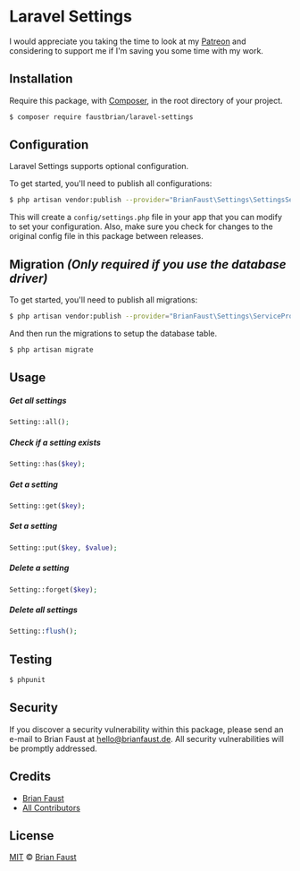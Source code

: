 # Laravel Settings

I would appreciate you taking the time to look at my [Patreon](https://www.patreon.com/faustbrian) and considering to support me if I'm saving you some time with my work.

## Installation

Require this package, with [Composer](https://getcomposer.org/), in the root directory of your project.

``` bash
$ composer require faustbrian/laravel-settings
```

## Configuration

Laravel Settings supports optional configuration.

To get started, you'll need to publish all configurations:

```bash
$ php artisan vendor:publish --provider="BrianFaust\Settings\SettingsServiceProvider" --tag="config"
```

This will create a `config/settings.php` file in your app that you can modify to set your configuration. Also, make sure you check for changes to the original config file in this package between releases.

## Migration _(Only required if you use the database driver)_

To get started, you'll need to publish all migrations:

```bash
$ php artisan vendor:publish --provider="BrianFaust\Settings\ServiceProvider" --tag="migrations"
```

And then run the migrations to setup the database table.

```bash
$ php artisan migrate
```

## Usage

##### Get all settings
``` php
Setting::all();
```

##### Check if a setting exists
``` php
Setting::has($key);
```

##### Get a setting
``` php
Setting::get($key);
```

##### Set a setting
``` php
Setting::put($key, $value);
```

##### Delete a setting
``` php
Setting::forget($key);
```

##### Delete all settings
``` php
Setting::flush();
```

## Testing

``` bash
$ phpunit
```

## Security

If you discover a security vulnerability within this package, please send an e-mail to Brian Faust at hello@brianfaust.de. All security vulnerabilities will be promptly addressed.

## Credits

- [Brian Faust](https://github.com/faustbrian)
- [All Contributors](../../contributors)

## License

[MIT](LICENSE) © [Brian Faust](https://brianfaust.de)

<!-- ## To-Do
- Drivers
    - Redis
    - Session **(maybe)**
- Multiple Configurations
- Entity-Related Configurations
- Fluent Interface
    - Setting::yaml()->get($key);
    - Setting::yaml()->put($key, $value);
    - Setting::yaml()->forget($key);
    - Setting::yaml()->flush(); -->
